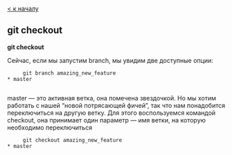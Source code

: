 [< к началу](./readme.md) 

## git checkout

**git checkout**

Сейчас, если мы запустим branch, мы увидим две доступные опции:



```bash=
     git branch amazing_new_feature
* master


```
master — это активная ветка, она помечена звездочкой. Но мы хотим работать с нашей “новой потрясающей фичей”, так что нам понадобится переключиться на другую ветку. Для этого воспользуемся командой checkout, она принимает один параметр — имя ветки, на которую необходимо переключиться



```bash=
     git checkout amazing_new_feature
* master


```